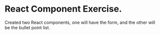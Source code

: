 # React Component Exercise.

<p>
Created two React components, one will have the form, and the other will be the bullet point list.
</p>